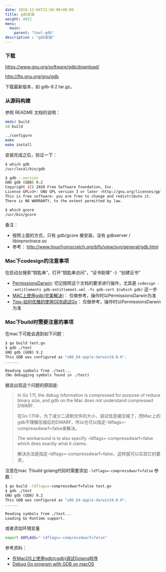 ```yaml
---
date: 2018-12-04T23:50:00+08:00
title: gdb安装
weight: 4021
menu:
  main:
    parent: "tool-gdb"
description : "gdb安装"
---
```



### 下载

https://www.gnu.org/software/gdb/download/

http://ftp.gnu.org/gnu/gdb

下载最新版本，如 gdb-9.2.tar.gz。

### 从源码构建

参照 README 文档的说明：

```bash
mkdir build
cd build

../configure 
make
make install
```

安装完成之后，验证一下：

```bash
$ which gdb
/usr/local/bin/gdb

$ gdb --version
GNU gdb (GDB) 9.2
Copyright (C) 2020 Free Software Foundation, Inc.
License GPLv3+: GNU GPL version 3 or later <http://gnu.org/licenses/gpl.html>
This is free software: you are free to change and redistribute it.
There is NO WARRANTY, to the extent permitted by law.

$ which gcore
/usr/bin/gcore
```

备注：

- 按照上面的方式，只有 gdb/gcore  被安装，没有 gdbserver / libinproctrace.so
- 参考： http://www.linuxfromscratch.org/blfs/view/svn/general/gdb.html

### Mac下codesign的注意事项

在启动台搜索“钥匙串”，打开“钥匙串访问”，“证书助理” -》“创建证书”

- [PermissionsDarwin](https://sourceware.org/gdb/wiki/PermissionsDarwin): 切记按照这个文档的要求进行操作，尤其是 `codesign --entitlements gdb-entitlement.xml -fs gdb-cert $(which gdb)` 这一步
- [MAC上使用gdb(完美解决)](https://blog.csdn.net/github_33873969/article/details/78511733)： 仅做参考，操作时以PermissionsDarwin为准
- [Tips-如何优雅的使用GDB调试Go](https://mp.weixin.qq.com/s/xfDydcpRCmX1dR5FybI0Rw)： 仅做参考，操作时以PermissionsDarwin为准

### Mac下build时需要注意的事项

在mac下可能会遇到如下问题：

```bash
$ go build test.go
$ gdb ./test
GNU gdb (GDB) 9.2
This GDB was configured as "x86_64-apple-darwin19.0.0".
......

Reading symbols from ./test...
(No debugging symbols found in ./test)

```

据说出现这个问题的原因是:

> In Go 1.11, the debug information is compressed for purpose of reduce binary size, and gdb on the Mac does not understand compressed DWARF.
> 
> 在Go 1.11中，为了减少二进制文件的大小，调试信息被压缩了，而Mac上的gdb不理解压缩后的DWARF，所以也可以指定-ldflags=-compressdwarf=false来解决。
>
> The workaround is to also specify -ldflags=-compressdwarf=false which does exactly what it claims.
> 
> 解决办法是指定-ldflags=-compressdwarf=false，这样就可以实现它的要求。

注意在mac 下build golang代码时需要添加 `-ldflags=-compressdwarf=false` 参数：

```bash
$ go build -ldflags=-compressdwarf=false test.go 
$ gdb ./test
GNU gdb (GDB) 9.2
This GDB was configured as "x86_64-apple-darwin19.0.0".
......

Reading symbols from ./test...
Loading Go Runtime support.
```

或者添加环境变量

```bash
export GOFLAGS="-ldflags=-compressdwarf=false"
```

参考资料：

- [在MacOS上使用gdb(cgdb)调试Golang程序](https://www.cnblogs.com/zhuxiaoxi/p/10095097.html)
- [Debug Go program with GDB on macOS](https://stackoverflow.com/questions/52534287/debug-go-program-with-gdb-on-macos)
